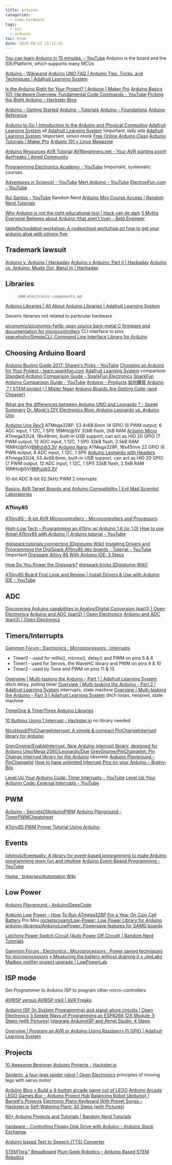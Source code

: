 ```yaml
---
title: Arduino
categories:
  - comp.hardware
tags:
  - iot
  - arduino
toc: true
date: 2018-09-12 21:11:51
---
```


[You can learn Arduino in 15 minutes. - YouTube](https://www.youtube.com/watch?v=nL34zDTPkcs) Arduino is the board and the IDE/Platform, which supports many MCUs

[Arduino - Wikiwand](http://www.wikiwand.com/en/Arduino)
[Arduino UNO FAQ | Arduino Tips, Tricks, and Techniques | Adafruit Learning System](https://learn.adafruit.com/arduino-tips-tricks-and-techniques?view=all)

[Is the Arduino Right for Your Project? | Arduino | Maker Pro](https://maker.pro/arduino/tutorial/is-the-arduino-right-for-your-project)
[Arduino Basics 101: Hardware Overview, Fundamental Code Commands - YouTube](https://www.youtube.com/watch?v=BtLwoNJ6klE)
[Picking the Right Arduino – Hackster Blog](https://blog.hackster.io/picking-the-right-arduino-341a0a9550c7)

[Arduino - Getting Started](https://www.arduino.cc/en/Guide/HomePage)
[Arduino - Tutorials](https://www.arduino.cc/en/Tutorial/HomePage)
[Arduino - Foundations](https://www.arduino.cc/en/Tutorial/Foundations)
[Arduino Reference](https://www.arduino.cc/reference/en/)

[Arduino to Go | Introduction to the Arduino and Physical Computing](http://arduinotogo.com/)
[Adafruit Learning System](https://learn.adafruit.com/category/learn-arduino?view=all) all
[Adafruit Learning System](https://learn.adafruit.com/series/ladyadas-learn-arduino?view=all) !important, lady ada
[Adafruit Learning System](https://learn.adafruit.com/series/learn-arduino) !important, simon monk
[Free Online Arduino Class](https://www.instructables.com/class/Arduino-Class/)
[Arduino Tutorials | Maker Pro](https://maker.pro/arduino/tutorial)
[Arduino 101 » Linux Magazine](http://www.linux-magazine.com/Online/Features/Arduino-101)

[Arduino Resources](http://robodino.org/resources/arduino)
[AVR Tutorial](http://ladyada.net/learn/avr/index.html)
[AVRbeginners.net - Your AVR starting point!](http://www.avrbeginners.net/)
[AvrFreaks | Atmel Community](https://www.avrfreaks.net/)

[Programming Electronics Academy - YouTube](https://www.youtube.com/user/OSHJunkies) !important, systematic courses

[Adventures in Science! - YouTube](https://www.youtube.com/playlist?list=PLBcrWxTa5CS0u-rQNkGtLMg1yA7h56r6_)
[Mert Arduino - YouTube](https://www.youtube.com/channel/UCAH7OfjndkAgtjkmJ6IQvEw)
[ElectronFun.com - YouTube](https://www.youtube.com/user/electronfuncom/videos)

[Rui Santos - YouTube](https://www.youtube.com/channel/UChA8nfOtQEsLq3Y7nLO_aKQ) Random Nerd
[Arduino Mini Course Access | Random Nerd Tutorials](https://randomnerdtutorials.com/arduino-mini-course-access/)

[Why Arduino is not the right educational tool | Hack van de dam](http://www.hackvandedam.nl/blog/?p=762)
[5 Myths Everyone Believes about Arduino (that aren't true) - Bald Engineer](https://www.baldengineer.com/5-arduino-myths.html)

[tableflip/nodebot-workshop: A nodeschool workshop on how to get your ardunio alive with johnny-five](https://github.com/tableflip/nodebot-workshop)

## Trademark lawsuit

[Arduino v. Arduino | Hackaday](https://hackaday.com/2015/02/25/arduino-v-arduino/)
[Arduino v Arduino: Part II | Hackaday](https://hackaday.com/2015/03/12/arduino-v-arduino-part-ii/)
[Arduino vs. Arduino: Musto Out, Banzi In | Hackaday](https://hackaday.com/2017/07/28/arduino-vs-arduino-musto-out-banzi-in/)

## Libraries

> see `electronic-components.md`

[Arduino Libraries | All About Arduino Libraries | Adafruit Learning System](https://learn.adafruit.com/adafruit-all-about-arduino-libraries-install-use?view=all)

Generic libraries not related to particular hardware

[piconomix/piconomix-fwlib: open source bare-metal C firmware and documentation for microcontrollers](https://github.com/piconomix/piconomix-fwlib) CLI interface to pins
[spacehuhn/SimpleCLI: Command Line Interface Library for Arduino](https://github.com/spacehuhn/SimpleCLI)

## Choosing Arduino Board

[Arduino Buying Guide 2017: Shawn's Picks - YouTube](https://www.youtube.com/watch?v=zJJkNJWWcIU)
[Choosing an Arduino for Your Project - learn.sparkfun.com](https://learn.sparkfun.com/tutorials/choosing-an-arduino-for-your-project)
[Adafruit Learning System](https://learn.adafruit.com/assets/6316?view=all) comparison
[Standard Arduino Comparison Guide - SparkFun Electronics](https://www.sparkfun.com/standard_arduino_comparison_guide)
[SparkFun Arduino Comparison Guide - YouTube](https://www.youtube.com/watch?v=hjRSwBcLcSU)
[Arduino - Products](https://www.arduino.cc/en/Main/Products)
[如何購買 Arduino ？( STEM project ) | Mister Ngan](http://www.misterngan.com/2171/where-to-buy-arduino-for-stem/)
[Arduino Boards Are Getting Cuter (and Cheaper)](https://amp.tomshardware.com/news/arduino-nano-boards-specs-every-iot-ble-sense,39371.html)

[What are the differences between Arduino UNO and Leonardo ? - Speeli Summary](http://www.speeli.com/articles/view/What-are-the-differences-between-Arduino-UNO-and-Leonardo)
[Dr. Monk's DIY Electronics Blog: Arduino Leonardo vs. Arduino Uno](http://www.doctormonk.com/2012/10/arduino-leonardo-vs-arduino-uno.html)

[Arduino Uno Rev3](https://store.arduino.cc/usa/arduino-uno-rev3)
ATMega328P, 53.4x68.6mm
14 GPIO (6 PWM output, 6 ADC input, 1 12C, 1 SPI)
16MHz@5V
32kB flash, 2kB RAM
[Arduino Micro](https://store.arduino.cc/usa/arduino-micro)
ATmega32U4, 18x48mm, built-in USB support, can act as HID
20 GPIO (7 PWM output, 12 ADC input, 1 12C, 1 SPI)
32kB flash, 2.5kB RAM
16MHz@5V/8Mhz@3.3V
[Arduino Nano](https://store.arduino.cc/usa/arduino-nano)
ATMega328P, 18x45mm
22 GPIO (6 PWN output, 8 ADC input, 1 12C, 1 SPI)
[Arduino Leonardo with Headers](https://store.arduino.cc/usa/leonardo)
ATmega32U4, 53.4x68.6mm, built-in USB support, can act as HID
20 GPIO (7 PWM output, 12 ADC input, 1 12C, 1 SPI)
32kB flash, 2.5kB RAM
16MHz@5V/8Mhz@3.3V

10-bit ADC
8-bit 62.5kHz PWM
2 interrupts

[Basics: AVR Target Boards and Arduino Compatibility | Evil Mad Scientist Laboratories](https://www.evilmadscientist.com/2014/basics-avr-arduino/)

### ATtiny85

[ATtiny85 - 8-bit AVR Microcontrollers - Microcontrollers and Processors](https://www.microchip.com/wwwproducts/en/ATtiny85)

[High-Low Tech – Programming an ATtiny w/ Arduino 1.6 (or 1.0)](http://highlowtech.org/?p=1695)
[How to use Atmel ATtiny85 with Arduino || Arduino tutorial - YouTube](https://www.youtube.com/watch?v=gff_Jxfqcio)

[digispark:tutorials:connecting [Digistump Wiki]](http://digistump.com/wiki/digispark/tutorials/connecting)
[Installing Drivers and Programming the DigiSpark ATtiny85 dev boards - Tutorial - YouTube](https://www.youtube.com/watch?v=MmDBvgrYGZs) !important
[Digispark Attiny 85 With Arduino IDE: 3 Steps](https://www.instructables.com/id/Digispark-Attiny-85-With-Arduino-IDE/)

[How Do You Power the Digispark?](https://digistump.com/board/index.php?topic=16.0)
[digispark:tricks [Digistump Wiki]](https://digistump.com/wiki/digispark/tricks)

[ATtiny85 Board First Look and Review | Install Drivers & Use with Arduino IDE - YouTube](https://www.youtube.com/watch?v=vPRpT_7rQNo)

## ADC

[Discovering Arduino capabilities in Analog/Digital Conversion (part1) | Open Electronics](https://www.open-electronics.org/discovering-arduino-capabilities-in-analog-digital-conversion/)
[Arduino and ADC (part2) | Open Electronics](https://www.open-electronics.org/arduino-and-adc/)
[Arduino and ADC (part3) | Open Electronics](https://www.open-electronics.org/arduino-and-adc-part3/)

## Timers/Interrupts

[Gammon Forum : Electronics : Microprocessors : Interrupts](https://gammon.com.au/interrupts)

- Timer0 - used for millis(), micros(), delay() and PWM on pins 5 & 6
- Timer1 - used for Servos, the WaveHC library and PWM on pins 9 & 10
- Timer2 - used by Tone and PWM on pins 11 & 13

[Overview | Multi-tasking the Arduino - Part 1 | Adafruit Learning System](https://learn.adafruit.com/multi-tasking-the-arduino-part-1?view=all) ditch delay, polling timer
[Overview | Multi-tasking the Arduino - Part 2 | Adafruit Learning System](https://learn.adafruit.com/multi-tasking-the-arduino-part-2?view=all) interrupts, state machine
[Overview | Multi-tasking the Arduino - Part 3 | Adafruit Learning System](https://learn.adafruit.com/multi-tasking-the-arduino-part-3?view=all) ditch loops, neopixel, state machine

[TimerOne & TimerThree Arduino Libraries](https://www.pjrc.com/teensy/td_libs_TimerOne.html)

[10 Buttons Using 1 Interrupt - Hackster.io](https://www.hackster.io/Svizel_pritula/10-buttons-using-1-interrupt-2bd1f8) no library needed

[NicoHood/PinChangeInterrupt: A simple & compact PinChangeInterrupt library for Arduino](https://github.com/NicoHood/PinChangeInterrupt)

[GreyGnome/EnableInterrupt: New Arduino interrupt library, designed for Arduino Uno/Mega 2560/Leonardo/Due](https://github.com/GreyGnome/EnableInterrupt)
[GreyGnome/PinChangeInt: Pin Change Interrupt library for the Arduino](https://github.com/GreyGnome/PinChangeInt) obsolete
[Arduino Playground - PinChangeInt](https://playground.arduino.cc/Main/PinChangeInt/)
[How to have unlimited interrupt Pins on your Arduino – Brainy-Bits](https://www.brainy-bits.com/make-any-arduino-pin-an-interrupt-pin/)

[Level Up Your Arduino Code: Timer Interrupts - YouTube](https://www.youtube.com/watch?v=2kr5A350H7E)
[Level Up Your Arduino Code: External Interrupts - YouTube](https://www.youtube.com/watch?v=J61_PKyWjxU)

## PWM

[Arduino - SecretsOfArduinoPWM](https://www.arduino.cc/en/Tutorial/SecretsOfArduinoPWM)
[Arduino Playground - TimerPWMCheatsheet](https://playground.arduino.cc/Main/TimerPWMCheatsheet/)

[ATtiny85 PWM Primer Tutorial Using Arduino](https://www.electroschematics.com/14089/attiny85-pwm-primer-tutorial-using-arduino/)

## Events

[johnnyb/Eventually: A library for event-based programming to make Arduino programming more fun and intuitive](https://github.com/johnnyb/Eventually)
[Arduino Event-Based Programming - YouTube](https://www.youtube.com/watch?v=QvQAl-zbiCI)

[Home · tinkerspy/Automaton Wiki](https://github.com/tinkerspy/Automaton/wiki)

## Low Power

[Arduino Playground - ArduinoSleepCode](http://playground.arduino.cc/Learning/arduinoSleepCode)

[Arduino Low Power - How To Run ATmega328P For a Year On Coin Cell Battery](http://www.home-automation-community.com/arduino-low-power-how-to-run-atmega328p-for-a-year-on-coin-cell-battery/) Pro Mini
[rocketscream/Low-Power: Low Power Library for Arduino](https://github.com/rocketscream/Low-Power)
[arduino-libraries/ArduinoLowPower: Powersave features for SAMD boards](https://github.com/arduino-libraries/ArduinoLowPower)

[Latching Power Switch Circuit (Auto Power Off Circuit) | Random Nerd Tutorials](https://randomnerdtutorials.com/latching-power-switch-circuit-auto-power-off-circuit-esp32-esp8266-arduino/)

[Gammon Forum : Electronics : Microprocessors : Power saving techniques for microprocessors](http://www.gammon.com.au/power)
[» Measuring the battery without draining it » JeeLabs](https://jeelabs.org/2013/05/16/measuring-the-battery-without-draining-it/)
[Mailbox notifier project upgrade | LowPowerLab](https://lowpowerlab.com/2013/08/27/mailbox-notifier-project-upgrade/)

## ISP mode

Set _Programmer_ to Arduino ISP to program other micro-controllers

[AVRISP versus AVRISP mkII | AVR Freaks](https://www.avrfreaks.net/forum/avrisp-versus-avrisp-mkii)

[Arduino ISP (In System Programming) and stand-alone circuits | Open Electronics](https://www.open-electronics.org/arduino-isp-in-system-programming-and-stand-alone-circuits/)
[3 Simple Ways of Programming an ESP8266 12X Module: 5 Steps (with Pictures)](https://www.instructables.com/id/3-Simple-Ways-of-Programming-an-ESP8266-12X-Module/)
[Integrate ArduinoISP and Atmel Studio: 4 Steps](https://www.instructables.com/id/Integrate-ArduinoISP-and-Atmel-Studio/)

[Overview | Program an AVR or Arduino Using Raspberry Pi GPIO | Adafruit Learning System](https://learn.adafruit.com/program-an-avr-or-arduino-using-raspberry-pi-gpio-pins?view=all)

## Projects

[10 Awesome Beginner Arduino Projects - Hackster.io](https://www.hackster.io/RoyTobby/10-awesome-beginner-arduino-projects-78a6a6)

[Spiderin, a four-legs spider robot | Open Electronics](https://www.open-electronics.org/spiderin-a-four-legs-spider-robot/) principles of moving legs with servo motor

[Arduino Blog » Build a 4-button arcade game out of LEGO](https://blog.arduino.cc/2018/08/17/build-a-4-button-arcade-game-out-of-lego/)
[Arduino Arcade LEGO Games Box - Arduino Project Hub](https://create.arduino.cc/projecthub/LenkaDesign/arduino-arcade-lego-games-box-c05299)
[Balancing Robot (Arduino) | Barrett's Projects](https://barrettsprojects.wordpress.com/2014/03/11/balancing-robot-arduino/)
[Electronic Piano Keyboard With Preset Songs - Hackster.io](https://www.hackster.io/lindsi8784/electronic-piano-keyboard-with-preset-songs-74ee7c)
[Self-Watering Plant: 30 Steps (with Pictures)](https://www.instructables.com/id/Self-Watering-Plant/)

[60+ Arduino Projects and Tutorials | Random Nerd Tutorials](https://randomnerdtutorials.com/projects-arduino/)

[hardware - Controlling Floppy Disk Drive with Arduino - Arduino Stack Exchange](https://arduino.stackexchange.com/questions/3702/controlling-floppy-disk-drive-with-arduino)

[Arduino based Text to Speech (TTS) Converter](https://circuitdigest.com/microcontroller-projects/arduino-based-text-to-speech-converter)

[STEMTera™ Breadboard](https://stemtera.com/)
[Plum Geek Robotics - Arduino Based STEM Robotics](http://www.plumgeek.com/)
